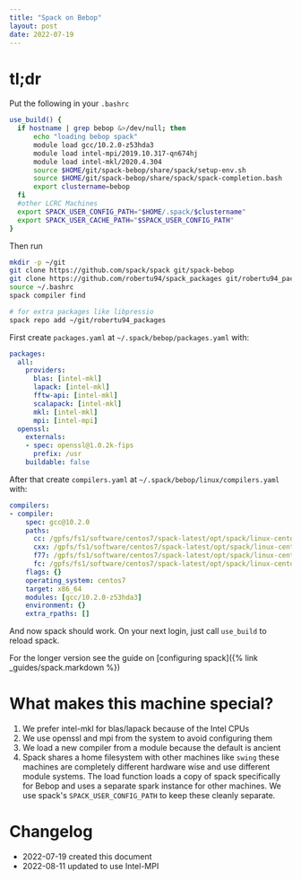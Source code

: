 ```yaml
---
title: "Spack on Bebop"
layout: post
date: 2022-07-19
---
```


# tl;dr

Put the following in your `.bashrc`

```bash
use_build() {
  if hostname | grep bebop &>/dev/null; then
      echo "loading bebop spack"
      module load gcc/10.2.0-z53hda3
      module load intel-mpi/2019.10.317-qn674hj
      module load intel-mkl/2020.4.304
      source $HOME/git/spack-bebop/share/spack/setup-env.sh
      source $HOME/git/spack-bebop/share/spack/spack-completion.bash
      export clustername=bebop
  fi
  #other LCRC Machines
  export SPACK_USER_CONFIG_PATH="$HOME/.spack/$clustername"
  export SPACK_USER_CACHE_PATH="$SPACK_USER_CONFIG_PATH"
}
```

Then run

```bash
mkdir -p ~/git
git clone https://github.com/spack/spack git/spack-bebop
git clone https://github.com/robertu94/spack_packages git/robertu94_packages
source ~/.bashrc
spack compiler find

# for extra packages like libpressio
spack repo add ~/git/robertu94_packages
```



First create `packages.yaml` at `~/.spack/bebop/packages.yaml` with:

```yaml
packages:
  all:
    providers:
      blas: [intel-mkl]
      lapack: [intel-mkl]
      fftw-api: [intel-mkl]
      scalapack: [intel-mkl]
      mkl: [intel-mkl]
      mpi: [intel-mpi]
  openssl:
    externals:
    - spec: openssl@1.0.2k-fips
      prefix: /usr
    buildable: false
```

After that create `compilers.yaml` at `~/.spack/bebop/linux/compilers.yaml` with:

```yaml
compilers:
- compiler:
    spec: gcc@10.2.0
    paths:
      cc: /gpfs/fs1/software/centos7/spack-latest/opt/spack/linux-centos7-x86_64/gcc-6.5.0/gcc-10.2.0-z53hda3/bin/gcc
      cxx: /gpfs/fs1/software/centos7/spack-latest/opt/spack/linux-centos7-x86_64/gcc-6.5.0/gcc-10.2.0-z53hda3/bin/g++
      f77: /gpfs/fs1/software/centos7/spack-latest/opt/spack/linux-centos7-x86_64/gcc-6.5.0/gcc-10.2.0-z53hda3/bin/gfortran
      fc: /gpfs/fs1/software/centos7/spack-latest/opt/spack/linux-centos7-x86_64/gcc-6.5.0/gcc-10.2.0-z53hda3/bin/gfortran
    flags: {}
    operating_system: centos7
    target: x86_64
    modules: [gcc/10.2.0-z53hda3]
    environment: {}
    extra_rpaths: []
```

And now spack should work.  On your next login, just call `use_build` to reload spack.

For the longer version see the guide on [configuring spack]({% link _guides/spack.markdown %})

# What makes this machine special?

1. We prefer intel-mkl for blas/lapack because of the Intel CPUs
2. We use openssl and mpi from the system to avoid configuring them
3. We load a new compiler from a module because the default is ancient
4. Spack shares a home filesystem with other machines like `swing`  these
   machines are completely different hardware wise and use different module
   systems.  The load function loads a copy of spack specifically for Bebop and uses
   a separate spark instance for other machines.  We use spack's `SPACK_USER_CONFIG_PATH` 
   to keep these cleanly separate.

# Changelog

+ 2022-07-19 created this document
+ 2022-08-11 updated to use Intel-MPI
